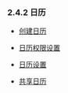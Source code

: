 ### 2.4.2 日历

* [创建日历](/yong-hu-zhi-nan/yong-hu-shou-ce/xiang-mu/ri-li/chuang-jian-ri-li.md)

* [日历权限设置](/yong-hu-zhi-nan/yong-hu-shou-ce/xiang-mu/ri-li/ri-li-quan-xian-she-zhi.md)

* [日历设置](/yong-hu-zhi-nan/yong-hu-shou-ce/xiang-mu/ri-li/ri-li-she-zhi.md)

* [共享日历](/yong-hu-zhi-nan/yong-hu-shou-ce/xiang-mu/ri-li/gong-xiang-ri-li.md)